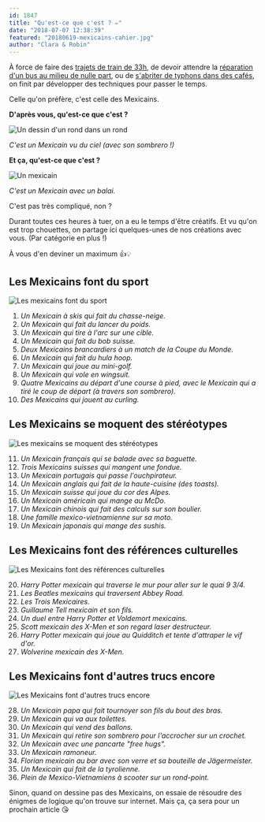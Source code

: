 ```yaml
---
id: 1847
title: "Qu'est-ce que c'est ? ✏️"
date: "2018-07-07 12:38:39"
featured: "20180619-mexicains-cahier.jpg"
author: "Clara & Robin"
---
```


À force de faire des
[trajets de train de 33h](https://eaudepoisson.com/2017/12/13/33-heures-transvietnamien/),
de devoir attendre la
[réparation d'un bus au milieu de nulle part](https://eaudepoisson.com/2018/06/18/la-panne/),
ou de
[s'abriter de typhons dans des cafés](https://eaudepoisson.com/2018/06/17/saison-des-pluies-a-bagan/),
on finit par développer des techniques pour passer le temps.

Celle qu'on préfère, c'est celle des Mexicains.

**D'après vous, qu'est-ce que c'est ?**

![Un dessin d'un rond dans un rond](20180619-mexicains-simple.png)

_C'est un Mexicain vu du ciel (avec son sombrero !)_

**Et ça, qu'est-ce que c'est ?**

![Un mexicain](20180619-mexicains-balai.png)

_C'est un Mexicain avec un balai._

C'est pas très compliqué, non ?

Durant toutes ces heures à tuer, on a eu le temps d'être créatifs. Et vu qu'on
est trop chouettes, on partage ici quelques-unes de nos créations avec vous.
(Par catégorie en plus !)

À vous d'en deviner un maximum 👍💡

## Les Mexicains font du sport

![Les mexicains font du sport](20180619-mexicains-sport.png)

1. _Un Mexicain à skis qui fait du chasse-neige._
2. _Un Mexicain qui fait du lancer du poids._
3. _Un Mexicain qui tire à l'arc sur une cible._
4. _Un Mexicain qui fait du bob suisse._
5. _Deux Mexicains brancardiers à un match de la Coupe du Monde._
6. _Un Mexicain qui fait du hula hoop._
7. _Un Mexicain qui joue au mini-golf._
8. _Un Mexicain qui vole en wingsuit._
9. _Quatre Mexicains au départ d'une course à pied, avec le Mexicain qui a tiré
   le coup de départ (à travers son sombrero)._
10. _Des Mexicains qui jouent au curling._

## Les Mexicains se moquent des stéréotypes

![Les mexicains se moquent des stéréotypes](20180619-mexicains-stereotypes.png)

11. _Un Mexicain français qui se balade avec sa baguette._
12. _Trois Mexicains suisses qui mangent une fondue._
13. _Un Mexicain portugais qui passe l'ouchpirateur._
14. _Un Mexicain anglais qui fait de la haute-cuisine (des toasts)._
15. _Un Mexicain suisse qui joue du cor des Alpes._
16. _Un Mexicain américain qui mange au McDo._
17. _Un Mexicain chinois qui fait des calculs sur son boulier._
18. _Une famille mexico-vietnamienne sur sa moto._
19. _Un Mexicain japonais qui mange des sushis._

## Les Mexicains font des références culturelles

![Les Mexicains font des références culturelles](20180619-mexicains-culture.png)

20. _Harry Potter mexicain qui traverse le mur pour aller sur le quai 9 3/4._
21. _Les Beatles mexicains qui traversent Abbey Road._
22. _Les Trois Mexicaires._
23. _Guillaume Tell mexicain et son fils._
24. _Un duel entre Harry Potter et Voldemort mexicains._
25. _Scott mexicain des X-Men et son regard laser destructeur._
26. _Harry Potter mexicain qui joue au Quidditch et tente d'attraper le vif
    d'or._
27. _Wolverine mexicain des X-Men._

## Les Mexicains font d'autres trucs encore

![Les Mexicains font d'autres trucs encore](20180619-mexicains-autres.png)

28. _Un Mexicain papa qui fait tournoyer son fils du bout des bras._
29. _Un Mexicain qui va aux toilettes._
30. _Un Mexicain qui vend des ballons._
31. _Un Mexicain qui retire son sombrero pour l'accrocher sur un crochet._
32. _Un Mexicain avec une pancarte "free hugs"._
33. _Un Mexicain ramoneur._
34. _Florian mexicain au bar avec son verre et sa bouteille de Jägermeister._
35. _Un Mexicain qui fait de la tyrolienne._
36. _Plein de Mexico-Vietnamiens à scooter sur un rond-point._

Sinon, quand on dessine pas des Mexicains, on essaie de résoudre des énigmes de
logique qu'on trouve sur internet. Mais ça, ça sera pour un prochain article 😘
